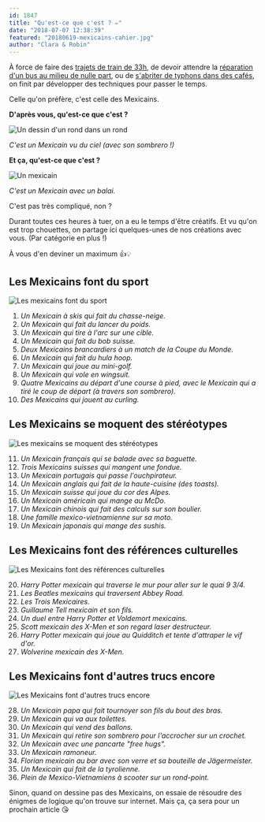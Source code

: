 ```yaml
---
id: 1847
title: "Qu'est-ce que c'est ? ✏️"
date: "2018-07-07 12:38:39"
featured: "20180619-mexicains-cahier.jpg"
author: "Clara & Robin"
---
```


À force de faire des
[trajets de train de 33h](https://eaudepoisson.com/2017/12/13/33-heures-transvietnamien/),
de devoir attendre la
[réparation d'un bus au milieu de nulle part](https://eaudepoisson.com/2018/06/18/la-panne/),
ou de
[s'abriter de typhons dans des cafés](https://eaudepoisson.com/2018/06/17/saison-des-pluies-a-bagan/),
on finit par développer des techniques pour passer le temps.

Celle qu'on préfère, c'est celle des Mexicains.

**D'après vous, qu'est-ce que c'est ?**

![Un dessin d'un rond dans un rond](20180619-mexicains-simple.png)

_C'est un Mexicain vu du ciel (avec son sombrero !)_

**Et ça, qu'est-ce que c'est ?**

![Un mexicain](20180619-mexicains-balai.png)

_C'est un Mexicain avec un balai._

C'est pas très compliqué, non ?

Durant toutes ces heures à tuer, on a eu le temps d'être créatifs. Et vu qu'on
est trop chouettes, on partage ici quelques-unes de nos créations avec vous.
(Par catégorie en plus !)

À vous d'en deviner un maximum 👍💡

## Les Mexicains font du sport

![Les mexicains font du sport](20180619-mexicains-sport.png)

1. _Un Mexicain à skis qui fait du chasse-neige._
2. _Un Mexicain qui fait du lancer du poids._
3. _Un Mexicain qui tire à l'arc sur une cible._
4. _Un Mexicain qui fait du bob suisse._
5. _Deux Mexicains brancardiers à un match de la Coupe du Monde._
6. _Un Mexicain qui fait du hula hoop._
7. _Un Mexicain qui joue au mini-golf._
8. _Un Mexicain qui vole en wingsuit._
9. _Quatre Mexicains au départ d'une course à pied, avec le Mexicain qui a tiré
   le coup de départ (à travers son sombrero)._
10. _Des Mexicains qui jouent au curling._

## Les Mexicains se moquent des stéréotypes

![Les mexicains se moquent des stéréotypes](20180619-mexicains-stereotypes.png)

11. _Un Mexicain français qui se balade avec sa baguette._
12. _Trois Mexicains suisses qui mangent une fondue._
13. _Un Mexicain portugais qui passe l'ouchpirateur._
14. _Un Mexicain anglais qui fait de la haute-cuisine (des toasts)._
15. _Un Mexicain suisse qui joue du cor des Alpes._
16. _Un Mexicain américain qui mange au McDo._
17. _Un Mexicain chinois qui fait des calculs sur son boulier._
18. _Une famille mexico-vietnamienne sur sa moto._
19. _Un Mexicain japonais qui mange des sushis._

## Les Mexicains font des références culturelles

![Les Mexicains font des références culturelles](20180619-mexicains-culture.png)

20. _Harry Potter mexicain qui traverse le mur pour aller sur le quai 9 3/4._
21. _Les Beatles mexicains qui traversent Abbey Road._
22. _Les Trois Mexicaires._
23. _Guillaume Tell mexicain et son fils._
24. _Un duel entre Harry Potter et Voldemort mexicains._
25. _Scott mexicain des X-Men et son regard laser destructeur._
26. _Harry Potter mexicain qui joue au Quidditch et tente d'attraper le vif
    d'or._
27. _Wolverine mexicain des X-Men._

## Les Mexicains font d'autres trucs encore

![Les Mexicains font d'autres trucs encore](20180619-mexicains-autres.png)

28. _Un Mexicain papa qui fait tournoyer son fils du bout des bras._
29. _Un Mexicain qui va aux toilettes._
30. _Un Mexicain qui vend des ballons._
31. _Un Mexicain qui retire son sombrero pour l'accrocher sur un crochet._
32. _Un Mexicain avec une pancarte "free hugs"._
33. _Un Mexicain ramoneur._
34. _Florian mexicain au bar avec son verre et sa bouteille de Jägermeister._
35. _Un Mexicain qui fait de la tyrolienne._
36. _Plein de Mexico-Vietnamiens à scooter sur un rond-point._

Sinon, quand on dessine pas des Mexicains, on essaie de résoudre des énigmes de
logique qu'on trouve sur internet. Mais ça, ça sera pour un prochain article 😘
